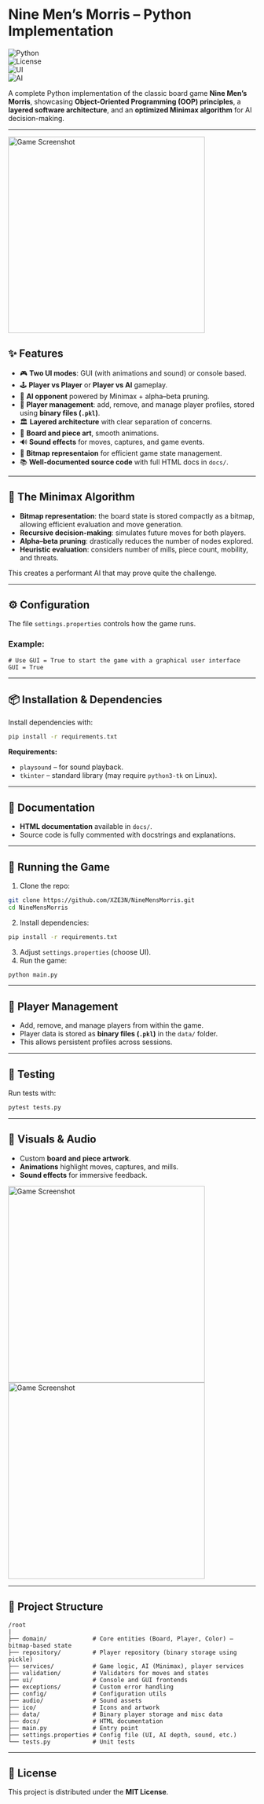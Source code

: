 # Nine Men’s Morris – Python Implementation  

![Python](https://img.shields.io/badge/Python-3.10%2B-blue)  
![License](https://img.shields.io/badge/License-MIT-green)  
![UI](https://img.shields.io/badge/UI-Console%20%7C%20GUI-orange)  
![AI](https://img.shields.io/badge/AI-Minimax%20with%20Alpha--Beta-purple)  

A complete Python implementation of the classic board game **Nine Men’s Morris**, showcasing **Object-Oriented Programming (OOP) principles**, a **layered software architecture**, and an **optimized Minimax algorithm** for AI decision-making.


---

<img src="https://i.imgur.com/LZ1706f.png" alt="Game Screenshot" width="400"/>


## ✨ Features
- 🎮 **Two UI modes**: GUI (with animations and sound) or console based.
- 🕹️ **Player vs Player** or **Player vs AI** gameplay.
- 🧠 **AI opponent** powered by Minimax + alpha–beta pruning.  
- 👥 **Player management**: add, remove, and manage player profiles, stored using **binary files (`.pkl`)**.  
- 🏛️ **Layered architecture** with clear separation of concerns.  
- 🎨 **Board and piece art**, smooth animations.  
- 🔊 **Sound effects** for moves, captures, and game events.
- 🧩 **Bitmap representaion** for efficient game state management.
- 📚 **Well-documented source code** with full HTML docs in `docs/`.  


---


## 🧠 The Minimax Algorithm
- **Bitmap representation**: the board state is stored compactly as a bitmap, allowing efficient evaluation and move generation.  
- **Recursive decision-making**: simulates future moves for both players.  
- **Alpha–beta pruning**: drastically reduces the number of nodes explored.  
- **Heuristic evaluation**: considers number of mills, piece count, mobility, and threats.  

This creates a performant AI that may prove quite the challenge.


---


## ⚙️ Configuration
The file `settings.properties` controls how the game runs.  

### Example:
```properties
# Use GUI = True to start the game with a graphical user interface
GUI = True
```


---


## 📦 Installation & Dependencies
Install dependencies with:
```bash
pip install -r requirements.txt
```


**Requirements:**
- `playsound` – for sound playback.
- `tkinter` – standard library (may require `python3-tk` on Linux).


---


## 📖 Documentation
- **HTML documentation** available in `docs/`.
- Source code is fully commented with docstrings and explanations.


---


## 🚀 Running the Game
1. Clone the repo:
```bash
git clone https://github.com/XZE3N/NineMensMorris.git
cd NineMensMorris
```
2. Install dependencies:
```bash
pip install -r requirements.txt
```
3. Adjust `settings.properties` (choose UI).
4. Run the game:
```bash
python main.py
```


---


## 👥 Player Management
- Add, remove, and manage players from within the game.
- Player data is stored as **binary files (`.pkl`)** in the `data/` folder.
- This allows persistent profiles across sessions.


---


## 🧪 Testing
Run tests with:
```bash
pytest tests.py
```


---


## 🎨 Visuals & Audio
- Custom **board and piece artwork**.
- **Animations** highlight moves, captures, and mills.
- **Sound effects** for immersive feedback.

<img src="https://i.imgur.com/zAYfRF2.png" alt="Game Screenshot" width="400"/> 
<img src="https://i.imgur.com/hrVBDRD.png" alt="Game Screenshot" width="400"/>

---


## 📂 Project Structure

```
/root
|
├── domain/             # Core entities (Board, Player, Color) – bitmap-based state
├── repository/         # Player repository (binary storage using pickle)
├── services/           # Game logic, AI (Minimax), player services
├── validation/         # Validators for moves and states
├── ui/                 # Console and GUI frontends
├── exceptions/         # Custom error handling
├── config/             # Configuration utils
├── audio/              # Sound assets
├── ico/                # Icons and artwork
├── data/               # Binary player storage and misc data
├── docs/               # HTML documentation
├── main.py             # Entry point
├── settings.properties # Config file (UI, AI depth, sound, etc.)
└── tests.py            # Unit tests
```


---


## 📜 License
This project is distributed under the **MIT License**.
